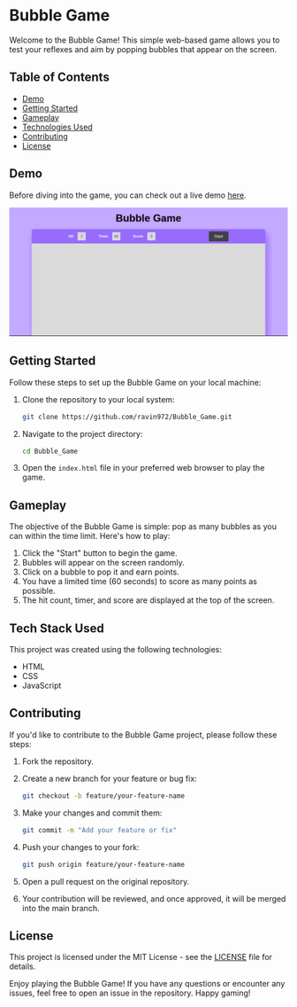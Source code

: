 # Bubble Game

Welcome to the Bubble Game! This simple web-based game allows you to test your reflexes and aim by popping bubbles that appear on the screen.

## Table of Contents

- [Demo](#demo)
- [Getting Started](#getting-started)
- [Gameplay](#gameplay)
- [Technologies Used](#technologies-used)
- [Contributing](#contributing)
- [License](#license)

## Demo

Before diving into the game, you can check out a live demo [here](#your-demo-link).

![Bubble Game Demo](ezgif.com-gif-maker.gif)

## Getting Started

Follow these steps to set up the Bubble Game on your local machine:

1. Clone the repository to your local system:

   ```bash
   git clone https://github.com/ravin972/Bubble_Game.git
   ```

2. Navigate to the project directory:

   ```bash
   cd Bubble_Game
   ```

3. Open the `index.html` file in your preferred web browser to play the game.

## Gameplay

The objective of the Bubble Game is simple: pop as many bubbles as you can within the time limit. Here's how to play:

1. Click the "Start" button to begin the game.
2. Bubbles will appear on the screen randomly.
3. Click on a bubble to pop it and earn points.
4. You have a limited time (60 seconds) to score as many points as possible.
5. The hit count, timer, and score are displayed at the top of the screen.

## Tech Stack Used

This project was created using the following technologies:

- HTML
- CSS
- JavaScript

## Contributing

If you'd like to contribute to the Bubble Game project, please follow these steps:

1. Fork the repository.

2. Create a new branch for your feature or bug fix:

   ```bash
   git checkout -b feature/your-feature-name
   ```

3. Make your changes and commit them:

   ```bash
   git commit -m "Add your feature or fix"
   ```

4. Push your changes to your fork:

   ```bash
   git push origin feature/your-feature-name
   ```

5. Open a pull request on the original repository.

6. Your contribution will be reviewed, and once approved, it will be merged into the main branch.

## License

This project is licensed under the MIT License - see the [LICENSE](LICENSE) file for details.

Enjoy playing the Bubble Game! If you have any questions or encounter any issues, feel free to open an issue in the repository. Happy gaming!
